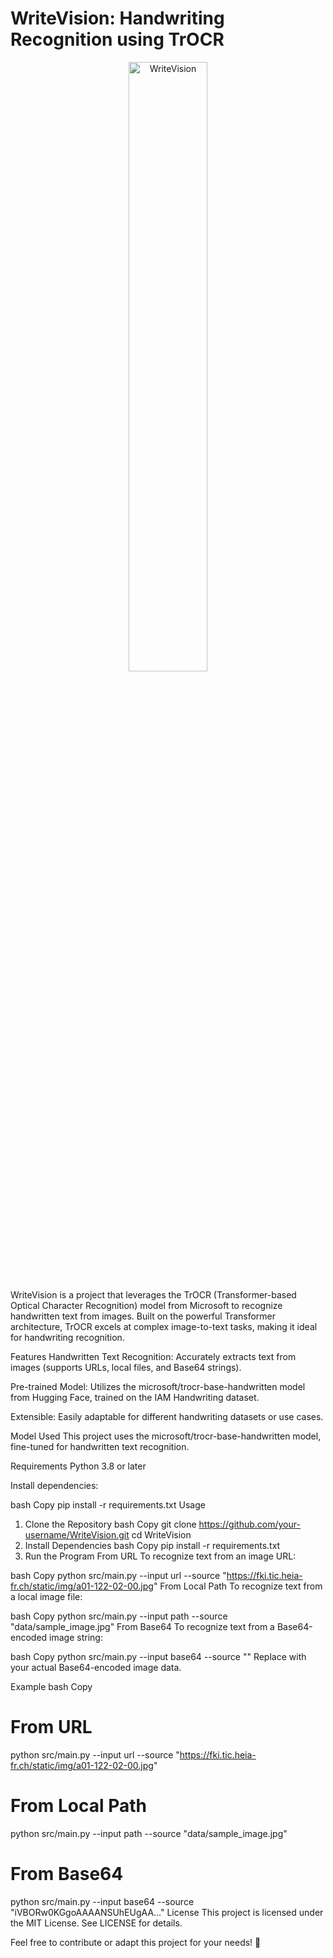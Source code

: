 # WriteVision: Handwriting Recognition using TrOCR
<p align="center">
  <img src="https://github.com/user-attachments/assets/076785f9-08ab-4616-aedb-1bdf37cf78e8" alt="WriteVision" width="50%">
</p>
WriteVision is a project that leverages the TrOCR (Transformer-based Optical Character Recognition) model from Microsoft to recognize handwritten text from images. Built on the powerful Transformer architecture, TrOCR excels at complex image-to-text tasks, making it ideal for handwriting recognition.

Features
Handwritten Text Recognition: Accurately extracts text from images (supports URLs, local files, and Base64 strings).

Pre-trained Model: Utilizes the microsoft/trocr-base-handwritten model from Hugging Face, trained on the IAM Handwriting dataset.

Extensible: Easily adaptable for different handwriting datasets or use cases.

Model Used
This project uses the microsoft/trocr-base-handwritten model, fine-tuned for handwritten text recognition.

Requirements
Python 3.8 or later

Install dependencies:

bash
Copy
pip install -r requirements.txt
Usage
1. Clone the Repository
bash
Copy
git clone https://github.com/your-username/WriteVision.git
cd WriteVision
2. Install Dependencies
bash
Copy
pip install -r requirements.txt
3. Run the Program
From URL
To recognize text from an image URL:

bash
Copy
python src/main.py --input url --source "https://fki.tic.heia-fr.ch/static/img/a01-122-02-00.jpg"
From Local Path
To recognize text from a local image file:

bash
Copy
python src/main.py --input path --source "data/sample_image.jpg"
From Base64
To recognize text from a Base64-encoded image string:

bash
Copy
python src/main.py --input base64 --source "<base64-string>"
Replace <base64-string> with your actual Base64-encoded image data.

Example
bash
Copy
# From URL
python src/main.py --input url --source "https://fki.tic.heia-fr.ch/static/img/a01-122-02-00.jpg"

# From Local Path
python src/main.py --input path --source "data/sample_image.jpg"

# From Base64
python src/main.py --input base64 --source "iVBORw0KGgoAAAANSUhEUgAA..."
License
This project is licensed under the MIT License. See LICENSE for details.

Feel free to contribute or adapt this project for your needs! 🚀

